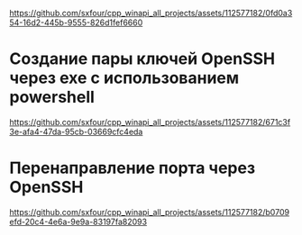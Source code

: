 
https://github.com/sxfour/cpp_winapi_all_projects/assets/112577182/0fd0a354-16d2-445b-9555-826d1fef6660
# Создание пары ключей OpenSSH через exe c использованием powershell
https://github.com/sxfour/cpp_winapi_all_projects/assets/112577182/671c3f3e-afa4-47da-95cb-03669cfc4eda

# Перенаправление порта через OpenSSH
https://github.com/sxfour/cpp_winapi_all_projects/assets/112577182/b0709efd-20c4-4e6a-9e9a-83197fa82093
